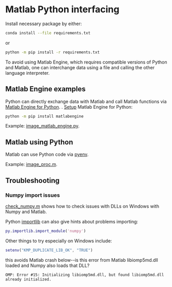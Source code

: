 # Matlab Python interfacing

Install necessary package by either:

```sh
conda install --file requirements.txt
```

or

```sh
python -m pip install -r requirements.txt
```

To avoid using Matlab Engine, which requires compatible versions of Python and Matlab,
one can interchange data using a file and calling the other language interpreter.

## Matlab Engine examples

Python can directly exchange data with Matlab and call Matlab functions via
[Matlab Engine for Python](https://www.mathworks.com/help/matlab/apiref/matlab.engine.matlabengine.html).
.
[Setup](https://www.mathworks.com/help/matlab/matlab_external/install-the-matlab-engine-for-python.html)
Matlab Engine for Python:

```sh
python -m pip install matlabengine
```

Example: [image_matlab_engine.py](./image_matlab_engine.py).

## Matlab using Python

Matlab can use Python code via
[pyenv](https://www.mathworks.com/help/matlab/ref/pyenv.html).

Example: [image_proc.m](./image_proc.m).

## Troubleshooting

### Numpy import issues

[check_numpy.m](./check_numpy.m)
shows how to check issues with DLLs on Windows with Numpy and Matlab.

Python
[importlib](https://docs.python.org/3/library/importlib.html)
can also give hints about problems importing:

```matlab
py.importlib.import_module('numpy')
```

Other things to try especially on Windows include:

```matlab
setenv("KMP_DUPLICATE_LIB_OK", "TRUE")
```

this avoids Matlab crash below--is this error from Matlab libiomp5md.dll loaded and Numpy also loads that DLL?

```
OMP: Error #15: Initializing libiomp5md.dll, but found libiomp5md.dll already initialized.
```
